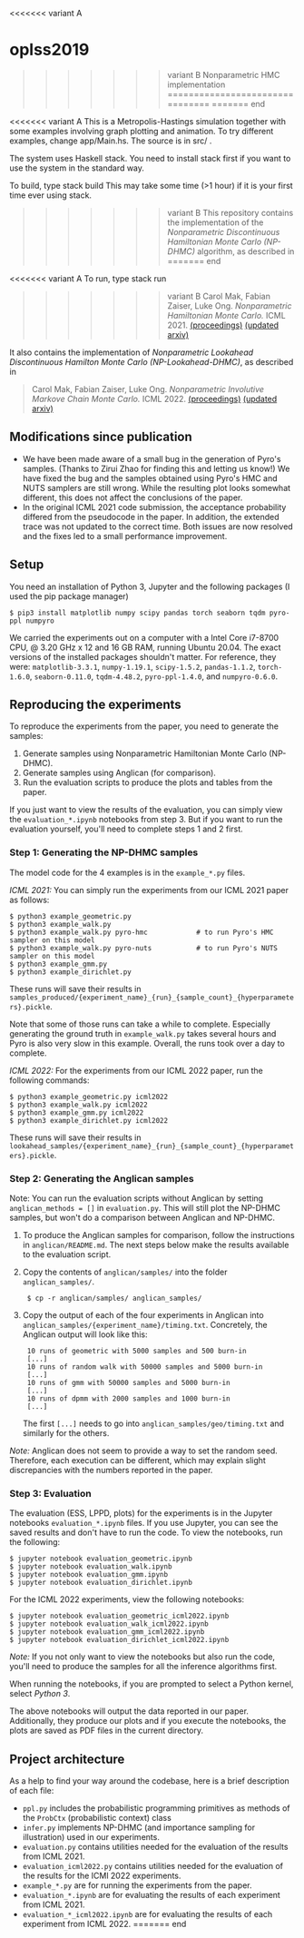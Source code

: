 <<<<<<< variant A
# oplss2019
>>>>>>> variant B
Nonparametric HMC implementation
================================
======= end

<<<<<<< variant A
This is a Metropolis-Hastings simulation together with some examples
involving graph plotting and animation.
To try different examples, change app/Main.hs.
The source is in src/ .

The system uses Haskell stack.
You need to install stack first if you want to use the system in the
standard way.

To build, type
stack build
This may take some time (>1 hour) if it is your first time ever using stack.
>>>>>>> variant B
This repository contains the implementation of the *Nonparametric Discontinuous Hamiltonian Monte Carlo (NP-DHMC)* algorithm, as described in
======= end

<<<<<<< variant A
To run, type
stack run
>>>>>>> variant B
> Carol Mak, Fabian Zaiser, Luke Ong. *Nonparametric Hamiltonian Monte Carlo.* ICML 2021. [(proceedings)](https://proceedings.mlr.press/v139/mak21a.html) [(updated arxiv)](https://arxiv.org/abs/2106.10238)

It also contains the implementation of *Nonparametric Lookahead Discontinuous Hamilton Monte Carlo (NP-Lookahead-DHMC)*, as described in

> Carol Mak, Fabian Zaiser, Luke Ong. *Nonparametric Involutive Markove Chain Monte Carlo.* ICML 2022. [(proceedings)](https://proceedings.mlr.press/v162/mak22a.html) [(updated arxiv)](https://arxiv.org/abs/2211.01100)

Modifications since publication
-------------------------------

* We have been made aware of a small bug in the generation of Pyro's samples.
  (Thanks to Zirui Zhao for finding this and letting us know!)
  We have fixed the bug and the samples obtained using Pyro's HMC and NUTS samplers are still wrong.
  While the resulting plot looks somewhat different, this does not affect the conclusions of the paper.
* In the original ICML 2021 code submission, the acceptance probability differed from the pseudocode in the paper. In addition, the extended trace was not updated to the correct time. Both issues are now resolved and the fixes led to a small performance improvement.

Setup
-----

You need an installation of Python 3, Jupyter and the following packages (I used the pip package manager)

    $ pip3 install matplotlib numpy scipy pandas torch seaborn tqdm pyro-ppl numpyro

We carried the experiments out on a computer with a Intel Core i7-8700 CPU, @ 3.20 GHz x 12 and 16 GB RAM, running Ubuntu 20.04.
The exact versions of the installed packages shouldn't matter.
For reference, they were: `matplotlib-3.3.1`, `numpy-1.19.1`, `scipy-1.5.2`, `pandas-1.1.2`, `torch-1.6.0`, `seaborn-0.11.0`, `tqdm-4.48.2`, `pyro-ppl-1.4.0`, and `numpyro-0.6.0`.

Reproducing the experiments
---------------------------

To reproduce the experiments from the paper, you need to generate the samples:

1. Generate samples using Nonparametric Hamiltonian Monte Carlo (NP-DHMC).
2. Generate samples using Anglican (for comparison).
3. Run the evaluation scripts to produce the plots and tables from the paper.

If you just want to view the results of the evaluation, you can simply view the `evaluation_*.ipynb` notebooks from step 3.
But if you want to run the evaluation yourself, you'll need to complete steps 1 and 2 first.

### Step 1: Generating the NP-DHMC samples

The model code for the 4 examples is in the `example_*.py` files.

*ICML 2021:* You can simply run the experiments from our ICML 2021 paper as follows:

    $ python3 example_geometric.py
    $ python3 example_walk.py
    $ python3 example_walk.py pyro-hmc            # to run Pyro's HMC sampler on this model
    $ python3 example_walk.py pyro-nuts           # to run Pyro's NUTS sampler on this model
    $ python3 example_gmm.py
    $ python3 example_dirichlet.py

These runs will save their results in `samples_produced/{experiment_name}_{run}_{sample_count}_{hyperparameters}.pickle`.

Note that some of those runs can take a while to complete.
Especially generating the ground truth in `example_walk.py` takes several hours and Pyro is also very slow in this example.
Overall, the runs took over a day to complete.

*ICML 2022:* For the experiments from our ICML 2022 paper, run the following commands:

    $ python3 example_geometric.py icml2022
    $ python3 example_walk.py icml2022
    $ python3 example_gmm.py icml2022
    $ python3 example_dirichlet.py icml2022

These runs will save their results in `lookahead_samples/{experiment_name}_{run}_{sample_count}_{hyperparameters}.pickle`.

### Step 2: Generating the Anglican samples

Note: You can run the evaluation scripts without Anglican by setting `anglican_methods = []` in `evaluation.py`.
This will still plot the NP-DHMC samples, but won't do a comparison between Anglican and NP-DHMC.

1. To produce the Anglican samples for comparison, follow the instructions in `anglican/README.md`.
The next steps below make the results available to the evaluation script.
2. Copy the contents of `anglican/samples/` into the folder `anglican_samples/`.

        $ cp -r anglican/samples/ anglican_samples/

3. Copy the output of each of the four experiments in Anglican into `anglican_samples/{experiment_name}/timing.txt`. Concretely, the Anglican output will look like this:

        10 runs of geometric with 5000 samples and 500 burn-in
        [...]
        10 runs of random walk with 50000 samples and 5000 burn-in
        [...]
        10 runs of gmm with 50000 samples and 5000 burn-in
        [...]
        10 runs of dpmm with 2000 samples and 1000 burn-in
        [...]

    The first `[...]` needs to go into `anglican_samples/geo/timing.txt` and similarly for the others.

*Note:* Anglican does not seem to provide a way to set the random seed.
Therefore, each execution can be different, which may explain slight discrepancies with the numbers reported in the paper.

### Step 3: Evaluation

The evaluation (ESS, LPPD, plots) for the experiments is in the Jupyter notebooks `evaluation_*.ipynb` files.
If you use Jupyter, you can see the saved results and don't have to run the code.
To view the notebooks, run the following:

    $ jupyter notebook evaluation_geometric.ipynb
    $ jupyter notebook evaluation_walk.ipynb
    $ jupyter notebook evaluation_gmm.ipynb
    $ jupyter notebook evaluation_dirichlet.ipynb

For the ICML 2022 experiments, view the following notebooks:

    $ jupyter notebook evaluation_geometric_icml2022.ipynb
    $ jupyter notebook evaluation_walk_icml2022.ipynb
    $ jupyter notebook evaluation_gmm_icml2022.ipynb
    $ jupyter notebook evaluation_dirichlet_icml2022.ipynb

*Note:* If you not only want to view the notebooks but also run the code, you'll need to produce the samples for all the inference algorithms first.

When running the notebooks, if you are prompted to select a Python kernel, select *Python 3*.

The above notebooks will output the data reported in our paper.
Additionally, they produce our plots and if you execute the notebooks, the plots are saved as PDF files in the current directory.

Project architecture
--------------------

As a help to find your way around the codebase, here is a brief description of each file:

- `ppl.py` includes the probabilistic programming primitives as methods of the `ProbCtx` (probabilistic context) class
- `infer.py` implements NP-DHMC (and importance sampling for illustration) used in our experiments.
- `evaluation.py` contains utilities needed for the evaluation of the results from ICML 2021.
- `evaluation_icml2022.py` contains utilities needed for the evaluation of the results for the ICMl 2022 experiments.
- `example_*.py` are for running the experiments from the paper.
- `evaluation_*.ipynb` are for evaluating the results of each experiment from ICML 2021.
- `evaluation_*_icml2022.ipynb` are for evaluating the results of each experiment from ICML 2022.
======= end

